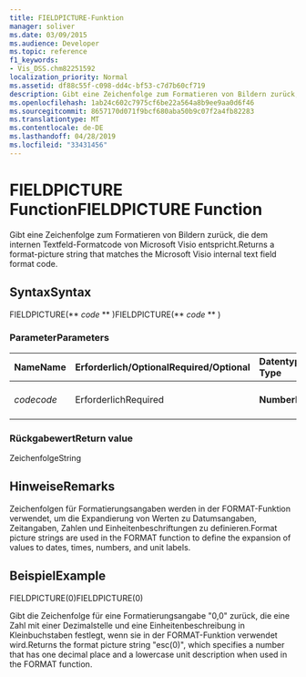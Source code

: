 ```yaml
---
title: FIELDPICTURE-Funktion
manager: soliver
ms.date: 03/09/2015
ms.audience: Developer
ms.topic: reference
f1_keywords:
- Vis_DSS.chm82251592
localization_priority: Normal
ms.assetid: df88c55f-c098-dd4c-bf53-c7d7b60cf719
description: Gibt eine Zeichenfolge zum Formatieren von Bildern zurück, die dem internen Textfeld-Formatcode von Microsoft Visio entspricht.
ms.openlocfilehash: 1ab24c602c7975cf6be22a564a8b9ee9aa0d6f46
ms.sourcegitcommit: 8657170d071f9bcf680aba50b9c07f2a4fb82283
ms.translationtype: MT
ms.contentlocale: de-DE
ms.lasthandoff: 04/28/2019
ms.locfileid: "33431456"
---
```

# <a name="fieldpicture-function"></a><span data-ttu-id="533df-103">FIELDPICTURE Function</span><span class="sxs-lookup"><span data-stu-id="533df-103">FIELDPICTURE Function</span></span>

<span data-ttu-id="533df-104">Gibt eine Zeichenfolge zum Formatieren von Bildern zurück, die dem internen Textfeld-Formatcode von Microsoft Visio entspricht.</span><span class="sxs-lookup"><span data-stu-id="533df-104">Returns a format-picture string that matches the Microsoft Visio internal text field format code.</span></span>
  
## <a name="syntax"></a><span data-ttu-id="533df-105">Syntax</span><span class="sxs-lookup"><span data-stu-id="533df-105">Syntax</span></span>

<span data-ttu-id="533df-106">FIELDPICTURE(\*\* *code* \*\* )</span><span class="sxs-lookup"><span data-stu-id="533df-106">FIELDPICTURE(\*\* *code* \*\* )</span></span> 
  
### <a name="parameters"></a><span data-ttu-id="533df-107">Parameter</span><span class="sxs-lookup"><span data-stu-id="533df-107">Parameters</span></span>

|<span data-ttu-id="533df-108">**Name**</span><span class="sxs-lookup"><span data-stu-id="533df-108">**Name**</span></span>|<span data-ttu-id="533df-109">**Erforderlich/Optional**</span><span class="sxs-lookup"><span data-stu-id="533df-109">**Required/Optional**</span></span>|<span data-ttu-id="533df-110">**Datentyp**</span><span class="sxs-lookup"><span data-stu-id="533df-110">**Data Type**</span></span>|<span data-ttu-id="533df-111">**Beschreibung**</span><span class="sxs-lookup"><span data-stu-id="533df-111">**Description**</span></span>|
|:-----|:-----|:-----|:-----|
| <span data-ttu-id="533df-112">_code_</span><span class="sxs-lookup"><span data-stu-id="533df-112">_code_</span></span> <br/> |<span data-ttu-id="533df-113">Erforderlich</span><span class="sxs-lookup"><span data-stu-id="533df-113">Required</span></span>  <br/> |<span data-ttu-id="533df-114">**Number**</span><span class="sxs-lookup"><span data-stu-id="533df-114">**Number**</span></span> <br/> | <span data-ttu-id="533df-115">Ein Textfeld-Formatcode.</span><span class="sxs-lookup"><span data-stu-id="533df-115">A text field format code.</span></span>  <br/> |
   
### <a name="return-value"></a><span data-ttu-id="533df-116">Rückgabewert</span><span class="sxs-lookup"><span data-stu-id="533df-116">Return value</span></span>

<span data-ttu-id="533df-117">Zeichenfolge</span><span class="sxs-lookup"><span data-stu-id="533df-117">String</span></span>
  
## <a name="remarks"></a><span data-ttu-id="533df-118">Hinweise</span><span class="sxs-lookup"><span data-stu-id="533df-118">Remarks</span></span>

<span data-ttu-id="533df-119">Zeichenfolgen für Formatierungsangaben werden in der FORMAT-Funktion verwendet, um die Expandierung von Werten zu Datumsangaben, Zeitangaben, Zahlen und Einheitenbeschriftungen zu definieren.</span><span class="sxs-lookup"><span data-stu-id="533df-119">Format picture strings are used in the FORMAT function to define the expansion of values to dates, times, numbers, and unit labels.</span></span>
  
## <a name="example"></a><span data-ttu-id="533df-120">Beispiel</span><span class="sxs-lookup"><span data-stu-id="533df-120">Example</span></span>

<span data-ttu-id="533df-121">FIELDPICTURE(0)</span><span class="sxs-lookup"><span data-stu-id="533df-121">FIELDPICTURE(0)</span></span> 
  
<span data-ttu-id="533df-122">Gibt die Zeichenfolge für eine Formatierungsangabe "0,0" zurück, die eine Zahl mit einer Dezimalstelle und eine Einheitenbeschreibung in Kleinbuchstaben festlegt, wenn sie in der FORMAT-Funktion verwendet wird.</span><span class="sxs-lookup"><span data-stu-id="533df-122">Returns the format picture string "esc(0)", which specifies a number that has one decimal place and a lowercase unit description when used in the FORMAT function.</span></span> 
  

